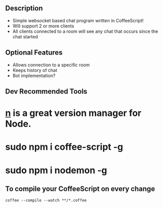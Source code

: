 Description
---
* Simple websocket based chat program written in CoffeeScript!
* Will support 2 or more clients
* All clients connected to a room will see any chat that occurs since the chat started

Optional Features
---
* Allows connection to a specific room
* Keeps history of chat
* Bot implementation?

Dev Recommended Tools
---
# [n](http://github.com/visionmedia/n) is a great version manager for Node.
# sudo npm i coffee-script -g
# sudo npm i nodemon -g

To compile your CoffeeScript on every change
---
    coffee --compile --watch **/*.coffee
